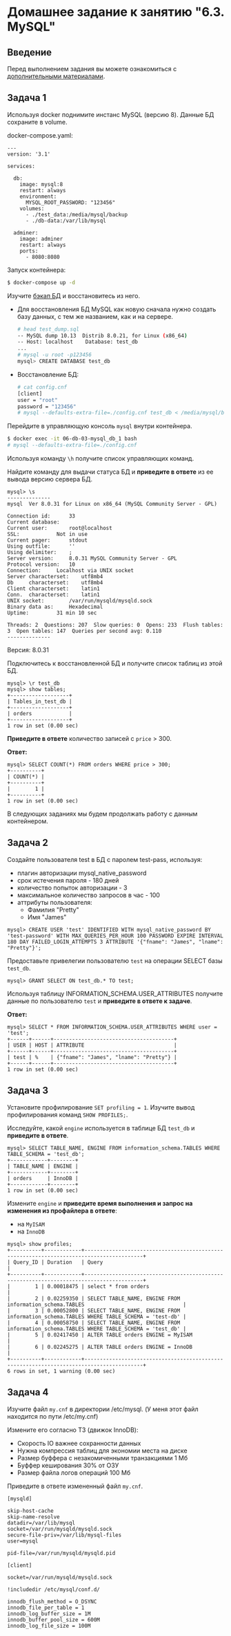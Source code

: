 # Домашнее задание к занятию "6.3. MySQL"

## Введение

Перед выполнением задания вы можете ознакомиться с 
[дополнительными материалами](https://github.com/netology-code/virt-homeworks/tree/virt-11/additional).

## Задача 1

Используя docker поднимите инстанс MySQL (версию 8). Данные БД сохраните в volume.

docker-compose.yaml:

```
---
version: '3.1'

services:

  db:
    image: mysql:8
    restart: always
    environment:
      MYSQL_ROOT_PASSWORD: "123456"
    volumes:
      - ./test_data:/media/mysql/backup
      - ./db-data:/var/lib/mysql

  adminer:
    image: adminer
    restart: always
    ports:
      - 8080:8080

```

Запуск контейнера:

```bash
$ docker-compose up -d
```

Изучите [бэкап БД](https://github.com/netology-code/virt-homeworks/tree/virt-11/06-db-03-mysql/test_data) и 
восстановитесь из него.

* Для восстановления БД MySQL как новую сначала нужно создать базу данных, с тем же названием, как и на сервере.
    ```bash
   # head test_dump.sql 
   -- MySQL dump 10.13  Distrib 8.0.21, for Linux (x86_64)
   -- Host: localhost    Database: test_db
  ...
  # mysql -u root -p123456
  mysql> CREATE DATABASE test_db
    ```
* Восстановление БД:
   ```bash
   # cat config.cnf
   [client]
   user = "root"
   password = "123456"
   # mysql --defaults-extra-file=./config.cnf test_db < /media/mysql/backup/test_dump.sql
   ```

Перейдите в управляющую консоль `mysql` внутри контейнера.

```bash
$ docker exec -it 06-db-03-mysql_db_1 bash
# mysql --defaults-extra-file=./config.cnf
```

Используя команду `\h` получите список управляющих команд.

Найдите команду для выдачи статуса БД и **приведите в ответе** из ее вывода версию сервера БД.

```
mysql> \s
--------------
mysql  Ver 8.0.31 for Linux on x86_64 (MySQL Community Server - GPL)

Connection id:		33
Current database:	
Current user:		root@localhost
SSL:			Not in use
Current pager:		stdout
Using outfile:		''
Using delimiter:	;
Server version:		8.0.31 MySQL Community Server - GPL
Protocol version:	10
Connection:		Localhost via UNIX socket
Server characterset:	utf8mb4
Db     characterset:	utf8mb4
Client characterset:	latin1
Conn.  characterset:	latin1
UNIX socket:		/var/run/mysqld/mysqld.sock
Binary data as:		Hexadecimal
Uptime:			31 min 10 sec

Threads: 2  Questions: 207  Slow queries: 0  Opens: 233  Flush tables: 3  Open tables: 147  Queries per second avg: 0.110
--------------
```

Версия: 8.0.31

Подключитесь к восстановленной БД и получите список таблиц из этой БД.

```
mysql> \r test_db
mysql> show tables;
+-------------------+
| Tables_in_test_db |
+-------------------+
| orders            |
+-------------------+
1 row in set (0.00 sec)
```

**Приведите в ответе** количество записей с `price` > 300.

**Ответ:**
```
mysql> SELECT COUNT(*) FROM orders WHERE price > 300;
+----------+
| COUNT(*) |
+----------+
|        1 |
+----------+
1 row in set (0.00 sec)
```

В следующих заданиях мы будем продолжать работу с данным контейнером.

## Задача 2

Создайте пользователя test в БД c паролем test-pass, используя:
- плагин авторизации mysql_native_password
- срок истечения пароля - 180 дней 
- количество попыток авторизации - 3 
- максимальное количество запросов в час - 100
- аттрибуты пользователя:
    - Фамилия "Pretty"
    - Имя "James"

```
mysql> CREATE USER 'test' IDENTIFIED WITH mysql_native_password BY 'test-password' WITH MAX_QUERIES_PER_HOUR 100 PASSWORD EXPIRE INTERVAL 180 DAY FAILED_LOGIN_ATTEMPTS 3 ATTRIBUTE '{"fname": "James", "lname": "Pretty"}';
```

Предоставьте привелегии пользователю `test` на операции SELECT базы `test_db`.

```
mysql> GRANT SELECT ON test_db.* TO test;
```

Используя таблицу INFORMATION_SCHEMA.USER_ATTRIBUTES получите данные по пользователю `test` и 
**приведите в ответе к задаче**.

**Ответ:**

```
mysql> SELECT * FROM INFORMATION_SCHEMA.USER_ATTRIBUTES WHERE user = 'test';
+------+------+---------------------------------------+
| USER | HOST | ATTRIBUTE                             |
+------+------+---------------------------------------+
| test | %    | {"fname": "James", "lname": "Pretty"} |
+------+------+---------------------------------------+
1 row in set (0.00 sec)
```

## Задача 3

Установите профилирование `SET profiling = 1`.
Изучите вывод профилирования команд `SHOW PROFILES;`.

Исследуйте, какой `engine` используется в таблице БД `test_db` и **приведите в ответе**.

```
mysql> SELECT TABLE_NAME, ENGINE FROM information_schema.TABLES WHERE TABLE_SCHEMA = 'test_db';
+------------+--------+
| TABLE_NAME | ENGINE |
+------------+--------+
| orders     | InnoDB |
+------------+--------+
1 row in set (0.00 sec)
```

Измените `engine` и **приведите время выполнения и запрос на изменения из профайлера в ответе**:
- на `MyISAM`
- на `InnoDB`

```
mysql> show profiles;
+----------+------------+-----------------------------------------------------------------------------------------+
| Query_ID | Duration   | Query                                                                                   |
+----------+------------+-----------------------------------------------------------------------------------------+
|        1 | 0.00018475 | select * from orders                                                                    |
|        2 | 0.02259350 | SELECT TABLE_NAME, ENGINE FROM information_schema.TABLES                                |
|        3 | 0.00052800 | SELECT TABLE_NAME, ENGINE FROM information_schema.TABLES WHERE TABLE_SCHEMA = 'test-db' |
|        4 | 0.00058750 | SELECT TABLE_NAME, ENGINE FROM information_schema.TABLES WHERE TABLE_SCHEMA = 'test_db' |
|        5 | 0.02417450 | ALTER TABLE orders ENGINE = MyISAM                                                      |
|        6 | 0.02245275 | ALTER TABLE orders ENGINE = InnoDB                                                      |
+----------+------------+-----------------------------------------------------------------------------------------+
6 rows in set, 1 warning (0.00 sec)
```

## Задача 4 

Изучите файл `my.cnf` в директории /etc/mysql.
(У меня этот файл находится по пути /etc/my.cnf)

Измените его согласно ТЗ (движок InnoDB):
- Скорость IO важнее сохранности данных
- Нужна компрессия таблиц для экономии места на диске
- Размер буффера с незакомиченными транзакциями 1 Мб
- Буффер кеширования 30% от ОЗУ
- Размер файла логов операций 100 Мб

Приведите в ответе измененный файл `my.cnf`.

```
[mysqld]

skip-host-cache
skip-name-resolve
datadir=/var/lib/mysql
socket=/var/run/mysqld/mysqld.sock
secure-file-priv=/var/lib/mysql-files
user=mysql

pid-file=/var/run/mysqld/mysqld.pid

[client]

socket=/var/run/mysqld/mysqld.sock

!includedir /etc/mysql/conf.d/

innodb_flush_method = O_DSYNC
innodb_file_per_table = 1
innodb_log_buffer_size = 1M
innodb_buffer_pool_size = 600M
innodb_log_file_size = 100M
```